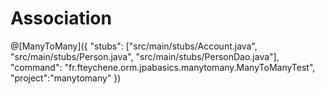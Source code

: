 # Association

@[ManyToMany]({
    "stubs": ["src/main/stubs/Account.java", "src/main/stubs/Person.java", "src/main/stubs/PersonDao.java"],
    "command": "fr.fteychene.orm.jpabasics.manytomany.ManyToManyTest", 
    "project":"manytomany"
})